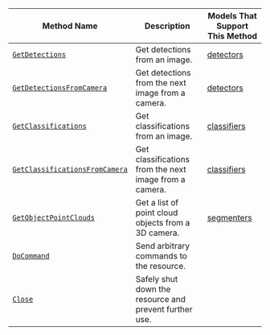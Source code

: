 <!-- prettier-ignore -->
Method Name | Description | Models That Support This Method
----------- | ----------- | -------------------------------
[`GetDetections`](/build/configure/services/vision/#getdetections) | Get detections from an image. | [detectors](/build/configure/services/vision/detection/)
[`GetDetectionsFromCamera`](/build/configure/services/vision/#getdetectionsfromcamera) | Get detections from the next image from a camera. | [detectors](/build/configure/services/vision/detection/)
[`GetClassifications`](/build/configure/services/vision/#getclassifications) | Get classifications from an image. | [classifiers](/build/configure/services/vision/classification/)
[`GetClassificationsFromCamera`](/build/configure/services/vision/#getclassificationsfromcamera) | Get classifications from the next image from a camera. | [classifiers](/build/configure/services/vision/classification/)
[`GetObjectPointClouds`](/build/configure/services/vision/#getobjectpointclouds) | Get a list of point cloud objects from a 3D camera. | [segmenters](/build/configure/services/vision/segmentation/)
[`DoCommand`](/build/configure/services/vision/#docommand) | Send arbitrary commands to the resource.
[`Close`](/build/configure/services/motion/#close) | Safely shut down the resource and prevent further use.
